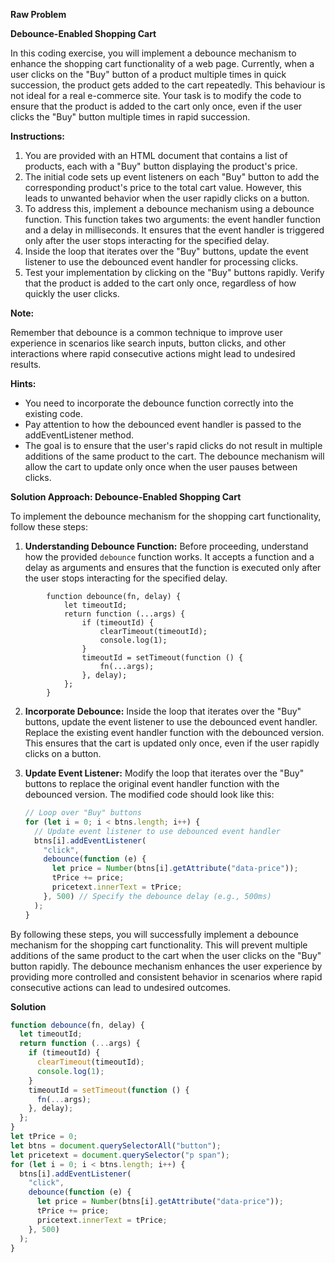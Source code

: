 **Raw Problem**

**Debounce-Enabled Shopping Cart**

In this coding exercise, you will implement a debounce mechanism to enhance the shopping cart functionality of a web page. Currently, when a user clicks on the "Buy" button of a product multiple times in quick succession, the product gets added to the cart repeatedly. This behaviour is not ideal for a real e-commerce site. Your task is to modify the code to ensure that the product is added to the cart only once, even if the user clicks the "Buy" button multiple times in rapid succession.

**Instructions:**

1.  You are provided with an HTML document that contains a list of products, each with a "Buy" button displaying the product's price.
2.  The initial code sets up event listeners on each "Buy" button to add the corresponding product's price to the total cart value. However, this leads to unwanted behavior when the user rapidly clicks on a button.
3.  To address this, implement a debounce mechanism using a debounce function. This function takes two arguments: the event handler function and a delay in milliseconds. It ensures that the event handler is triggered only after the user stops interacting for the specified delay.
4.  Inside the loop that iterates over the "Buy" buttons, update the event listener to use the debounced event handler for processing clicks.
5.  Test your implementation by clicking on the "Buy" buttons rapidly. Verify that the product is added to the cart only once, regardless of how quickly the user clicks.

**Note:**

Remember that debounce is a common technique to improve user experience in scenarios like search inputs, button clicks, and other interactions where rapid consecutive actions might lead to undesired results.

**Hints:**

- You need to incorporate the debounce function correctly into the existing code.
- Pay attention to how the debounced event handler is passed to the addEventListener method.
- The goal is to ensure that the user's rapid clicks do not result in multiple additions of the same product to the cart. The debounce mechanism will allow the cart to update only once when the user pauses between clicks.

**Solution Approach: Debounce-Enabled Shopping Cart**

To implement the debounce mechanism for the shopping cart functionality, follow these steps:

1. **Understanding Debounce Function:**
   Before proceeding, understand how the provided `debounce` function works. It accepts a function and a delay as arguments and ensures that the function is executed only after the user stops interacting for the specified delay.

```javasript
        function debounce(fn, delay) {
            let timeoutId;
            return function (...args) {
                if (timeoutId) {
                    clearTimeout(timeoutId);
                    console.log(1);
                }
                timeoutId = setTimeout(function () {
                    fn(...args);
                }, delay);
            };
        }
```

2. **Incorporate Debounce:**
   Inside the loop that iterates over the "Buy" buttons, update the event listener to use the debounced event handler. Replace the existing event handler function with the debounced version. This ensures that the cart is updated only once, even if the user rapidly clicks on a button.

3. **Update Event Listener:**
   Modify the loop that iterates over the "Buy" buttons to replace the original event handler function with the debounced version. The modified code should look like this:

   ```javascript
   // Loop over "Buy" buttons
   for (let i = 0; i < btns.length; i++) {
     // Update event listener to use debounced event handler
     btns[i].addEventListener(
       "click",
       debounce(function (e) {
         let price = Number(btns[i].getAttribute("data-price"));
         tPrice += price;
         pricetext.innerText = tPrice;
       }, 500) // Specify the debounce delay (e.g., 500ms)
     );
   }
   ```

By following these steps, you will successfully implement a debounce mechanism for the shopping cart functionality. This will prevent multiple additions of the same product to the cart when the user clicks on the "Buy" button rapidly. The debounce mechanism enhances the user experience by providing more controlled and consistent behavior in scenarios where rapid consecutive actions can lead to undesired outcomes.

**Solution**

```javascript
function debounce(fn, delay) {
  let timeoutId;
  return function (...args) {
    if (timeoutId) {
      clearTimeout(timeoutId);
      console.log(1);
    }
    timeoutId = setTimeout(function () {
      fn(...args);
    }, delay);
  };
}
let tPrice = 0;
let btns = document.querySelectorAll("button");
let pricetext = document.querySelector("p span");
for (let i = 0; i < btns.length; i++) {
  btns[i].addEventListener(
    "click",
    debounce(function (e) {
      let price = Number(btns[i].getAttribute("data-price"));
      tPrice += price;
      pricetext.innerText = tPrice;
    }, 500)
  );
}
```